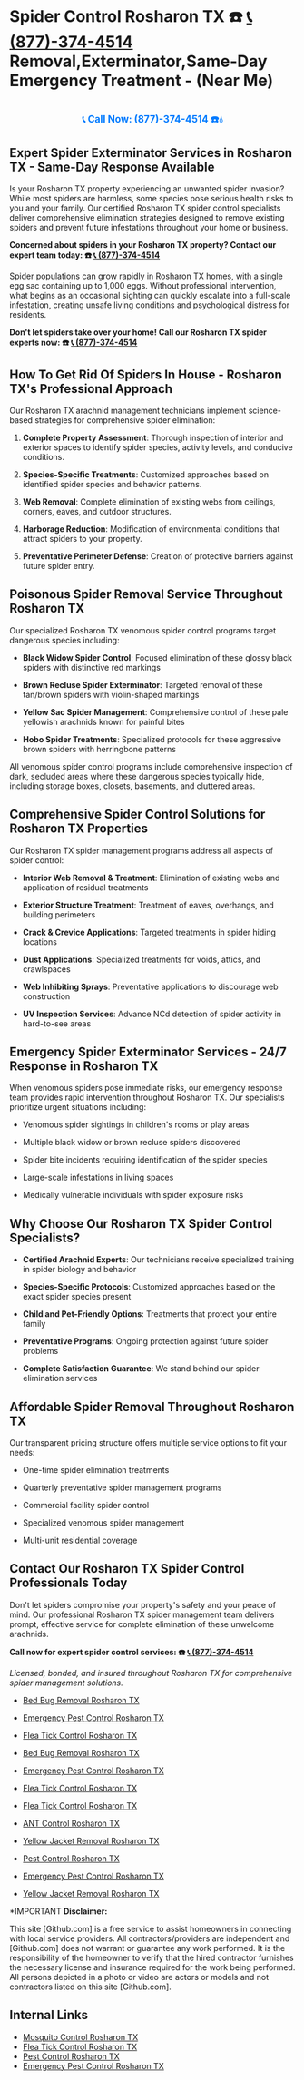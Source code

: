# Spider Control Rosharon TX ☎️ [📞 (877)-374-4514](https://pest-control-4514.netlify.app) Removal,Exterminator,Same-Day Emergency Treatment - (Near Me)
# 

<p align="center" style="font-size: 1.2em; font-weight: bold; margin: 20px 0;">
  <a href="https://pest-control-4514.netlify.app" target="_blank" style="color: #007BFF; text-decoration: none;">📞 Call Now: (877)-374-4514 ☎️💧</a>
</p>

## Expert Spider Exterminator Services in Rosharon TX - Same-Day Response Available

Is your Rosharon TX property experiencing an unwanted spider invasion? While most spiders are harmless, some species pose serious health risks to you and your family. Our certified Rosharon TX spider control specialists deliver comprehensive elimination strategies designed to remove existing spiders and prevent future infestations throughout your home or business.

**Concerned about spiders in your Rosharon TX property? Contact our expert team today: ☎️ [📞 (877)-374-4514](https://pest-control-4514.netlify.app)**

Spider populations can grow rapidly in Rosharon TX homes, with a single egg sac containing up to 1,000 eggs. Without professional intervention, what begins as an occasional sighting can quickly escalate into a full-scale infestation, creating unsafe living conditions and psychological distress for residents.

**Don't let spiders take over your home! Call our Rosharon TX spider experts now: ☎️ [📞 (877)-374-4514](https://pest-control-4514.netlify.app)**

## How To Get Rid Of Spiders In House - Rosharon TX's Professional Approach

Our Rosharon TX arachnid management technicians implement science-based strategies for comprehensive spider elimination:

1. **Complete Property Assessment**: Thorough inspection of interior and exterior spaces to identify spider species, activity levels, and conducive conditions.

2. **Species-Specific Treatments**: Customized approaches based on identified spider species and behavior patterns.

3. **Web Removal**: Complete elimination of existing webs from ceilings, corners, eaves, and outdoor structures.

4. **Harborage Reduction**: Modification of environmental conditions that attract spiders to your property.

5. **Preventative Perimeter Defense**: Creation of protective barriers against future spider entry.

## Poisonous Spider Removal Service Throughout Rosharon TX

Our specialized Rosharon TX venomous spider control programs target dangerous species including:

- **Black Widow Spider Control**: Focused elimination of these glossy black spiders with distinctive red markings

- **Brown Recluse Spider Exterminator**: Targeted removal of these tan/brown spiders with violin-shaped markings

- **Yellow Sac Spider Management**: Comprehensive control of these pale yellowish arachnids known for painful bites

- **Hobo Spider Treatments**: Specialized protocols for these aggressive brown spiders with herringbone patterns

All venomous spider control programs include comprehensive inspection of dark, secluded areas where these dangerous species typically hide, including storage boxes, closets, basements, and cluttered areas.

## Comprehensive Spider Control Solutions for Rosharon TX Properties

Our Rosharon TX spider management programs address all aspects of spider control:

- **Interior Web Removal & Treatment**: Elimination of existing webs and application of residual treatments

- **Exterior Structure Treatment**: Treatment of eaves, overhangs, and building perimeters

- **Crack & Crevice Applications**: Targeted treatments in spider hiding locations

- **Dust Applications**: Specialized treatments for voids, attics, and crawlspaces

- **Web Inhibiting Sprays**: Preventative applications to discourage web construction

- **UV Inspection Services**: Advance NCd detection of spider activity in hard-to-see areas

## Emergency Spider Exterminator Services - 24/7 Response in Rosharon TX

When venomous spiders pose immediate risks, our emergency response team provides rapid intervention throughout Rosharon TX. Our specialists prioritize urgent situations including:

- Venomous spider sightings in children's rooms or play areas

- Multiple black widow or brown recluse spiders discovered

- Spider bite incidents requiring identification of the spider species

- Large-scale infestations in living spaces

- Medically vulnerable individuals with spider exposure risks

## Why Choose Our Rosharon TX Spider Control Specialists?

- **Certified Arachnid Experts**: Our technicians receive specialized training in spider biology and behavior

- **Species-Specific Protocols**: Customized approaches based on the exact spider species present

- **Child and Pet-Friendly Options**: Treatments that protect your entire family

- **Preventative Programs**: Ongoing protection against future spider problems

- **Complete Satisfaction Guarantee**: We stand behind our spider elimination services

## Affordable Spider Removal Throughout Rosharon TX

Our transparent pricing structure offers multiple service options to fit your needs:

- One-time spider elimination treatments

- Quarterly preventative spider management programs

- Commercial facility spider control

- Specialized venomous spider management

- Multi-unit residential coverage

## Contact Our Rosharon TX Spider Control Professionals Today

Don't let spiders compromise your property's safety and your peace of mind. Our professional Rosharon TX spider management team delivers prompt, effective service for complete elimination of these unwelcome arachnids.

**Call now for expert spider control services: ☎️ [📞 (877)-374-4514](https://pest-control-4514.netlify.app)**

*Licensed, bonded, and insured throughout Rosharon TX for comprehensive spider management solutions.*


- [Bed Bug Removal Rosharon TX](https://github.com/allyoucaneatsushiin/pest-control/blob/main/Bed-Bug-Removal-Rosharon-TX-877-374-4514-Exterminator-Same-Day-Emergency-Treatment-Near-Me.md)
- [Emergency Pest Control Rosharon TX](https://github.com/allyoucaneatsushiin/pest-control/blob/main/Emergency-Pest-Control-Rosharon-TX-877-374-4514-24-7-Fast-Response-Near-Me.md)
- [Flea Tick Control Rosharon TX](https://github.com/allyoucaneatsushiin/pest-control/blob/main/Flea-Tick-Control-Rosharon-TX-877-374-4514-Removal-Exterminator-Same-Day-Emergency-Treatment-Near-Me.md)


- [Bed Bug Removal Rosharon TX](https://github.com/allyoucaneatsushiin/pest-control/blob/main/Bed-Bug-Removal-Rosharon-TX-877-374-4514-Exterminator-Same-Day-Emergency-Treatment-Near-Me.md)
- [Emergency Pest Control Rosharon TX](https://github.com/allyoucaneatsushiin/pest-control/blob/main/Emergency-Pest-Control-Rosharon-TX-877-374-4514-24-7-Fast-Response-Near-Me.md)
- [Flea Tick Control Rosharon TX](https://github.com/allyoucaneatsushiin/pest-control/blob/main/Flea-Tick-Control-Rosharon-TX-877-374-4514-Removal-Exterminator-Same-Day-Emergency-Treatment-Near-Me.md)


- [Flea Tick Control Rosharon TX](https://github.com/allyoucaneatsushiin/pest-control/blob/main/Flea-Tick-Control-Rosharon-TX-877-374-4514-Removal-Exterminator-Same-Day-Emergency-Treatment-Near-Me.md)
- [ANT Control Rosharon TX](https://github.com/allyoucaneatsushiin/pest-control/blob/main/ANT-Control-Rosharon-TX-877-374-4514-Prevention-Extermination-Same-Day-Emergency-Treatment-Near-Me.md)
- [Yellow Jacket Removal Rosharon TX](https://github.com/allyoucaneatsushiin/pest-control/blob/main/Yellow-Jacket-Removal-Rosharon-TX-877-374-4514-Exterminator-Same-Day-Emergency-Treatment-Near-Me.md)


- [Pest Control Rosharon TX](https://github.com/allyoucaneatsushiin/pest-control/blob/main/Pest-Control-Rosharon-TX-877-374-4514-Exterminator-Same-Day-Emergency-Treatment-Near-Me.md)
- [Emergency Pest Control Rosharon TX](https://github.com/allyoucaneatsushiin/pest-control/blob/main/Emergency-Pest-Control-Rosharon-TX-877-374-4514-24-7-Fast-Response-Near-Me.md)
- [Yellow Jacket Removal Rosharon TX](https://github.com/allyoucaneatsushiin/pest-control/blob/main/Yellow-Jacket-Removal-Rosharon-TX-877-374-4514-Exterminator-Same-Day-Emergency-Treatment-Near-Me.md)


*IMPORTANT **Disclaimer:**  

This site [Github.com] is a free service to assist homeowners in connecting with local service providers. All contractors/providers are independent and [Github.com] does not warrant or guarantee any work performed. It is the responsibility of the homeowner to verify that the hired contractor furnishes the necessary license and insurance required for the work being performed. All persons depicted in a photo or video are actors or models and not contractors listed on this site [Github.com].


## Internal Links
- [Mosquito Control Rosharon TX](https://github.com/allyoucaneatsushiin/pest-control/blob/main/Mosquito-Control-Rosharon-TX-877-374-4514-Exterminator-Same-Day-Emergency-Treatment-Near-Me.md)
- [Flea Tick Control Rosharon TX](https://github.com/allyoucaneatsushiin/pest-control/blob/main/Flea-Tick-Control-Rosharon-TX-877-374-4514-Removal-Exterminator-Same-Day-Emergency-Treatment-Near-Me.md)
- [Pest Control Rosharon TX](https://github.com/allyoucaneatsushiin/pest-control/blob/main/Pest-Control-Rosharon-TX-877-374-4514-Exterminator-Same-Day-Emergency-Treatment-Near-Me.md)
- [Emergency Pest Control Rosharon TX](https://github.com/allyoucaneatsushiin/pest-control/blob/main/Emergency-Pest-Control-Rosharon-TX-877-374-4514-24-7-Fast-Response-Near-Me.md)
